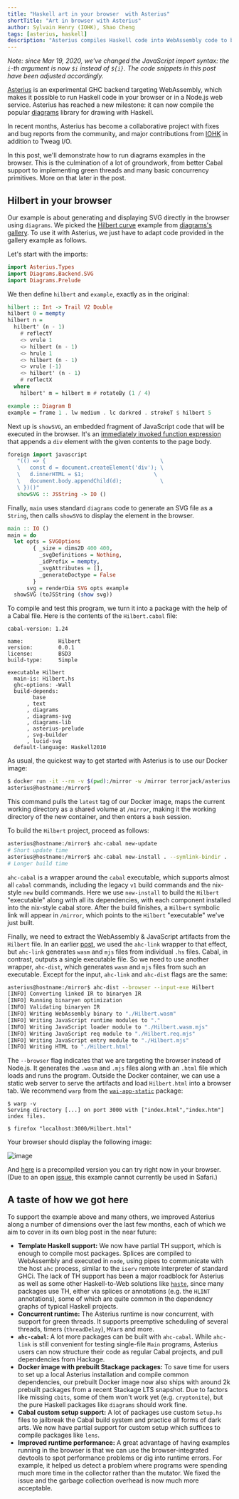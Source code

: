 ```yaml
---
title: "Haskell art in your browser  with Asterius"
shortTitle: "Art in browser with Asterius"
author: Sylvain Henry (IOHK), Shao Cheng
tags: [asterius, haskell]
description: "Asterius compiles Haskell code into WebAssembly code to be executed in a browser or in Node.js. It has reached a new milestone by being able to compile the diagrams library and its dependencies."
---
```


_Note: since Mar 19, 2020, we've changed the JavaScript import syntax: the
`i`-th argument is now `$i` instead of `${i}`. The code snippets in this post
have been adjusted accordingly._

[Asterius][asterius] is an experimental GHC backend targeting WebAssembly, which
makes it possible to run Haskell code in your browser or in a Node.js web
service. Asterius has reached a new milestone: it can now compile the popular
[diagrams][diagrams] library for drawing with Haskell.

In recent months, Asterius has become a collaborative project with fixes and bug
reports from the community, and major contributions from [IOHK][iohk] in
addition to Tweag I/O.

In this post, we'll demonstrate how to run diagrams examples in the
browser. This is the culmination of a lot of groundwork, from better
Cabal support to implementing green threads and many basic concurrency
primitives. More on that later in the post.

## Hilbert in your browser

Our example is about generating and displaying SVG directly in the browser using
`diagrams`. We picked the [Hilbert curve][hilbert] example from
[diagrams's gallery][gallery]. To use it with Asterius, we just have to adapt code provided
in the gallery example as follows.

Let's start with the imports:

```haskell
import Asterius.Types
import Diagrams.Backend.SVG
import Diagrams.Prelude
```

We then define `hilbert` and `example`, exactly as in the original:

```haskell
hilbert :: Int -> Trail V2 Double
hilbert 0 = mempty
hilbert n =
  hilbert' (n - 1)
    # reflectY
    <> vrule 1
    <> hilbert (n - 1)
    <> hrule 1
    <> hilbert (n - 1)
    <> vrule (-1)
    <> hilbert' (n - 1)
    # reflectX
  where
    hilbert' m = hilbert m # rotateBy (1 / 4)

example :: Diagram B
example = frame 1 . lw medium . lc darkred . strokeT $ hilbert 5
```

Next up is `showSVG`, an embedded fragment of JavaScript code that will be
executed in the browser. It's an [immediately invoked function expression](https://en.wikipedia.org/wiki/Immediately_invoked_function_expression)
that appends a `div` element with the given contents to the page body.

```haskell
foreign import javascript
   "(() => {                                    \
   \   const d = document.createElement('div'); \
   \   d.innerHTML = $1;                      \
   \   document.body.appendChild(d);            \
   \ })()"
   showSVG :: JSString -> IO ()
```

Finally, `main` uses standard `diagrams` code to generate an SVG file as a
`String`, then calls `showSVG` to display the element in the browser.

```haskell
main :: IO ()
main = do
  let opts = SVGOptions
        { _size = dims2D 400 400,
          _svgDefinitions = Nothing,
          _idPrefix = mempty,
          _svgAttributes = [],
          _generateDoctype = False
        }
      svg = renderDia SVG opts example
  showSVG (toJSString (show svg))
```

To compile and test this program, we turn it into a package with the help of a
Cabal file. Here is the contents of the `Hilbert.cabal` file:

```
cabal-version: 1.24

name:           Hilbert
version:        0.0.1
license:        BSD3
build-type:     Simple

executable Hilbert
  main-is: Hilbert.hs
  ghc-options: -Wall
  build-depends:
        base
      , text
      , diagrams
      , diagrams-svg
      , diagrams-lib
      , asterius-prelude
      , svg-builder
      , lucid-svg
  default-language: Haskell2010
```

As usual, the quickest way to get started with Asterius is to use our Docker
image:

```bash
$ docker run -it --rm -v $(pwd):/mirror -w /mirror terrorjack/asterius
asterius@hostname:/mirror$
```

This command pulls the `latest` tag of our Docker image, maps the current
working directory as a shared volume at `/mirror`, making it the working
directory of the new container, and then enters a `bash` session.

To build the `Hilbert` project, proceed as follows:

```bash
asterius@hostname:/mirror$ ahc-cabal new-update
# Short update time
asterius@hostname:/mirror$ ahc-cabal new-install . --symlink-bindir .
# Longer build time
```

`ahc-cabal` is a wrapper around the `cabal` executable, which supports almost
all `cabal` commands, including the legacy `v1` build commands and the nix-style
`new` build commands. Here we use `new-install` to build the `Hilbert`
"executable" along with all its dependencies, with each component installed into
the nix-style cabal store. After the build finishes, a `Hilbert` symbolic link
will appear in `/mirror`, which points to the `Hilbert` "executable" we've just
built.

Finally, we need to extract the WebAssembly & JavaScript artifacts
from the `Hilbert` file. In an earlier [post][todomvc], we used the
`ahc-link` wrapper to that effect, but `ahc-link` generates `wasm` and
`mjs` files from individual `.hs` files. Cabal, in contrast, outputs a
single executable file. So we need to use another wrapper, `ahc-dist`,
which generates `wasm` and `mjs` files from such an executable. Except
for the input, `ahc-link` and `ahc-dist` flags are the same:

```bash
asterius@hostname:/mirror$ ahc-dist --browser --input-exe Hilbert
[INFO] Converting linked IR to binaryen IR
[INFO] Running binaryen optimization
[INFO] Validating binaryen IR
[INFO] Writing WebAssembly binary to "./Hilbert.wasm"
[INFO] Writing JavaScript runtime modules to "."
[INFO] Writing JavaScript loader module to "./Hilbert.wasm.mjs"
[INFO] Writing JavaScript req module to "./Hilbert.req.mjs"
[INFO] Writing JavaScript entry module to "./Hilbert.mjs"
[INFO] Writing HTML to "./Hilbert.html"
```

The `--browser` flag indicates that we are targeting the browser
instead of Node.js. It generates the `.wasm` and `.mjs` files along with
an `.html` file which loads and runs the program. Outside the Docker
container, we can use a static web server to serve the artifacts and
load `Hilbert.html` into a browser tab. We recommend `warp` from
the [`wai-app-static`][wai-app-static] package:

```
$ warp -v
Serving directory [...] on port 3000 with ["index.html","index.htm"] index files.

$ firefox "localhost:3000/Hilbert.html"
```

Your browser should display the following image:

![image](../../img/posts/asterius-diagrams-Hilbert.png)

And [here][wasm-hilbert] is a precompiled version you can try right now in your
browser. (Due to an open [issue][safari-issue], this example cannot currently be
used in Safari.)

## A taste of how we got here

To support the example above and many others, we improved Asterius along a
number of dimensions over the last few months, each of which we aim to cover in
its own blog post in the near future:

- **Template Haskell support:** We now have partial TH support, which is enough
  to compile most packages. Splices are compiled to WebAssembly and executed in
  `node`, using pipes to communicate with the host `ahc` process, similar to the
  `iserv` remote interpreter of standard GHCi. The lack of TH support has been a
  major roadblock for Asterius as well as some other Haskell-to-Web solutions
  like [`haste`][haste], since many packages use TH, either via splices or
  annotations (e.g. the `HLINT` annotations), some of which are quite common in
  the dependency graphs of typical Haskell projects.
- **Concurrent runtime:** The Asterius runtime is now
  concurrent, with support for green threads. It supports
  preemptive scheduling of several threads, timers (`threadDelay`),
  `MVar`s and more.
- **`ahc-cabal`:** A lot more packages can be built with `ahc-cabal`. While
  `ahc-link` is still convenient for testing single-file `Main` programs,
  Asterius users can now structure their code as regular Cabal projects, and
  pull dependencies from Hackage.
- **Docker image with prebuilt Stackage packages:** To save time for users to set up
  a local Asterius installation and compile common dependencies, our prebuilt
  Docker image now also ships with around 2k prebuilt packages from a recent Stackage
  LTS snapshot. Due to factors like missing `cbits`, some of them won't work yet
  (e.g. `cryptonite`), but the pure Haskell packages like `diagrams` should work
  fine.
- **Cabal custom setup support:** A lot of packages use custom `Setup.hs` files to
  jailbreak the Cabal build system and practice all forms of dark arts. We now
  have partial support for custom setup which suffices to compile packages like
  `lens`.
- **Improved runtime performance:** A great advantage of having examples running
  in the browser is that we can use the browser-integrated devtools to spot
  performance problems or dig into runtime errors. For example, it helped us
  detect a problem where programs were spending much more time in the collector
  rather than the mutator. We fixed the issue and the garbage collection
  overhead is now much more acceptable.

[asterius]: https://github.com/tweag/asterius
[diagrams]: https://diagrams.github.io
[iohk]: https://iohk.io
[gallery]: https://diagrams.github.io/gallery
[hilbert]: https://diagrams.github.io/gallery/Hilbert.html
[todomvc]: https://www.tweag.io/posts/2018-12-20-asterius-todomvc.html
[wai-app-static]: https://github.com/yesodweb/wai/tree/master/wai-app-static
[wasm-hilbert]: https://tweag.io/wasm-hilbert
[safari-issue]: https://github.com/tweag/asterius/issues/401
[haste]: https://haste-lang.org
